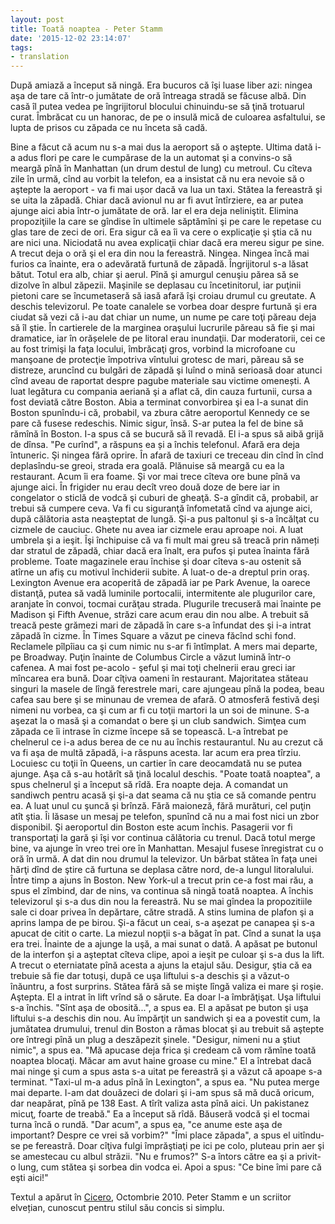 ```yaml
---
layout: post
title: Toată noaptea - Peter Stamm
date: '2015-12-02 23:14:07'
tags:
- translation
---
```


După amiază a început să ningă. Era bucuros că îşi luase liber azi: ningea aşa de tare că într-o jumătate de oră întreaga stradă se făcuse albă. Din casă îl putea vedea pe îngrijitorul blocului chinuindu-se să ţină trotuarul curat. Îmbrăcat cu un hanorac, de pe o insulă mică de culoarea asfaltului, se lupta de prisos cu zăpada ce nu înceta să cadă.

Bine a făcut că acum nu s-a mai dus la aeroport să o aştepte. Ultima dată i-a adus flori pe care le cumpărase de la un automat şi a convins-o să meargă pînă în Manhattan (un drum destul de lung) cu metroul. Cu cîteva zile în urmă, cînd au vorbit la telefon, ea a insistat că nu era nevoie să o aştepte la aeroport - va fi mai ușor dacă va lua un taxi. 
Stătea la fereastră şi se uita la zăpadă. Chiar dacă avionul nu ar fi avut întîrziere, ea ar putea ajunge aici abia într-o jumătate de oră. Iar el era deja neliniştit. Elimina propoziţiile la care se gîndise în ultimele săptămîni şi pe care le repetase cu glas tare de zeci de ori. Era sigur că ea îi va cere o explicaţie şi ştia că nu are nici una. Niciodată nu avea explicaţii chiar dacă era mereu sigur pe sine. 
A trecut deja o oră şi el era din nou la fereastră. Ningea. Ningea încă mai furios ca înainte, era o adevărată furtună de zăpadă. Îngrijitorul s-a lăsat bătut. Totul era alb, chiar şi aerul. Pînă şi amurgul cenuşiu părea să se dizolve în albul zăpezii. Maşinile se deplasau cu încetinitorul, iar puţinii pietoni care se încumetaseră să iasă afară îşi croiau drumul cu greutate. 
A deschis televizorul. Pe toate canalele se vorbea doar despre furtună şi era ciudat să vezi că i-au dat chiar un nume, un nume pe care toţi păreau deja să îl ştie. În cartierele de la marginea oraşului lucrurile păreau să fie şi mai dramatice, iar în orășelele de pe litoral erau inundaţii. Dar moderatorii, cei ce au fost trimişi la faţa locului, îmbrăcaţi gros, vorbind la microfoane cu manşoane de protecţie împotriva vîntului grotesc de mari, păreau să se distreze, aruncînd cu bulgări de zăpadă şi luînd o mină serioasă doar atunci cînd aveau de raportat despre pagube materiale sau victime omenești. 
A luat legătura cu compania aeriană şi a aflat că, din cauza furtunii, cursa a fost deviată către Boston. Abia a terminat convorbirea şi ea l-a sunat din Boston spunîndu-i că, probabil, va zbura către aeroportul Kennedy ce se pare că fusese redeschis. Nimic sigur, însă. S-ar putea la fel de bine să rămînă în Boston. I-a spus că se bucură să îl revadă. El i-a spus să aibă grijă de dînsa. "Pe curînd", a răspuns ea și a închis telefonul. 
Afară era deja întuneric. Şi ningea fără oprire. În afară de taxiuri ce treceau din cînd în cînd deplasîndu-se greoi, strada era goală. Plănuise să meargă cu ea la restaurant. Acum îi era foame. Şi vor mai trece cîteva ore bune pînă va ajunge aici. În frigider nu erau decît vreo două doze de bere iar in congelator o sticlă de vodcă şi cuburi de gheaţă. S-a gîndit că, probabil, ar trebui să cumpere ceva. Va fi cu siguranţă înfometată cînd va ajunge aici, după călătoria asta neaşteptat de lungă. Şi-a pus paltonul şi s-a încălţat cu cizmele de cauciuc. Ghete nu avea iar cizmele erau aproape noi. A luat umbrela şi a ieşit. 
Îşi închipuise că va fi mult mai greu să treacă prin nămeți dar stratul de zăpadă, chiar dacă era înalt, era pufos şi putea înainta fără probleme. Toate magazinele erau închise şi doar cîteva s-au ostenit să atîrne un afiş cu motivul închiderii subite. 
A luat-o de-a dreptul prin oraş. Lexington Avenue era acoperită de zăpadă iar pe Park Avenue, la oarece distanţă, putea să vadă luminile portocalii, intermitente ale plugurilor care, aranjate în convoi, tocmai curăţau strada. Plugurile trecuseră mai înainte pe Madison şi Fifth Avenue, străzi care acum erau din nou albe. A trebuit să treacă peste grămezi mari de zăpadă în care s-a înfundat des şi i-a intrat zăpadă în cizme. 
În Times Square a văzut pe cineva făcînd schi fond. Reclamele pîlpîiau ca şi cum nimic nu s-ar fi întîmplat. A mers mai departe, pe Broadway. Puţin înainte de Columbus Circle a văzut lumină într-o cafenea. A mai fost pe-acolo - şeful şi mai toţi chelnerii erau greci iar mîncarea era bună. Doar cîţiva oameni în restaurant. Majoritatea stăteau singuri la masele de lîngă ferestrele mari, care ajungeau pînă la podea, beau cafea sau bere şi se minunau de vremea de afară. O atmosferă festivă deşi nimeni nu vorbea, ca şi cum ar fi cu toţii martori la un soi de minune. 
S-a aşezat la o masă şi a comandat o bere şi un club sandwich. Simţea cum zăpada ce îi intrase în cizme începe să se topească. L-a întrebat pe chelnerul ce i-a adus berea de ce nu au închis restaurantul. Nu au crezut că va fi aşa de multă zăpadă, i-a răspuns acesta. Iar acum era prea tîrziu. Locuiesc cu toţii în Queens, un cartier în care deocamdată nu se putea ajunge. Aşa că s-au hotărît să ţină localul deschis. 
"Poate toată noaptea", a spus chelnerul şi a început să rîdă. 
Era noapte deja. 
A comandat un sandiwch pentru acasă şi şi-a dat seama că nu ştia ce să comande pentru ea. A luat unul cu şuncă şi brînză. Fără maioneză, fără murături, cel puţin atît ştia. 
Îi lăsase un mesaj pe telefon, spunînd că nu a mai fost nici un zbor disponibil. Şi aeroportul din Boston este acum închis. Pasagerii vor fi transportaţi la gară şi îşi vor continua călătoria cu trenul. Dacă totul merge bine, va ajunge în vreo trei ore în Manhattan. Mesajul fusese înregistrat cu o oră în urmă. 
A dat din nou drumul la televizor. Un bărbat stătea în faţa unei hărţi dînd de ştire că furtuna se deplasa către nord, de-a lungul litoralului. Între timp a ajuns în Boston. New York-ul a trecut prin ce-a fost mai rău, a spus el zîmbind, dar de nins, va continua să ningă toată noaptea. 
A închis televizorul şi s-a dus din nou la fereastră. Nu se mai gîndea la propozitiile sale ci doar privea în depărtare, către stradă. A stins lumina de plafon şi a aprins lampa de pe birou. Şi-a făcut un ceai, s-a aşezat pe canapea şi s-a apucat de citit o carte. La miezul nopţii s-a băgat în pat. 
Cînd a sunat la uşa era trei. Înainte de a ajunge la uşă, a mai sunat o dată. A apăsat pe butonul de la interfon şi a aşteptat cîteva clipe, apoi a ieşit pe culoar şi s-a dus la lift. A trecut o eterniatate pînă acesta a ajuns la etajul său. Desigur, ştia că ea trebuie să fie dar totuşi, după ce uşa liftului s-a deschis şi a văzut-o înăuntru, a fost surprins. Stătea fără să se mişte lîngă valiza ei mare şi roşie. Aştepta. El a intrat în lift vrînd să o sărute. Ea doar l-a îmbrăţişat. Uşa liftului s-a închis. "Sînt aşa de obosită...", a spus ea. El a apăsat pe buton şi uşa liftului s-a deschis din nou. 
Au împărţit un sandwich şi ea a povestit cum, la jumătatea drumului, trenul din Boston a rămas blocat şi au trebuit să aştepte ore întregi pînă un plug a deszăpezit şinele. 
"Desigur, nimeni nu a ştiut nimic", a spus ea. "Mă apucase deja frica şi credeam că vom rămîne toată noaptea blocaţi. Măcar am avut haine groase cu mine." 
El a întrebat dacă mai ninge şi cum a spus asta s-a uitat pe fereastră şi a văzut că apoape s-a terminat. 
"Taxi-ul m-a adus pînă în Lexington", a spus ea. "Nu putea merge mai departe. I-am dat douăzeci de dolari şi i-am spus să mă ducă oricum, dar neapărat, pînă pe 138 East. A tîrît valiza asta pînă aici. Un pakistanez micuţ, foarte de treabă." 
Ea a început să rîdă. Băuseră vodcă şi el tocmai turna încă o rundă. 
"Dar acum", a spus ea, "ce anume este aşa de important? Despre ce vrei să vorbim?" 
"Îmi place zăpada", a spus el uitîndu-se pe fereastră. Doar cîţiva fulgi împrăştiaţi pe ici pe colo, pluteau prin aer şi se amestecau cu albul străzii. "Nu e frumos?" 
S-a întors către ea şi a privit-o lung, cum stătea şi sorbea din vodca ei. Apoi a spus: "Ce bine îmi pare că eşti aici!"



Textul a apărut în [Cicero](http://www.cicero.de/salon/die-ganze-nacht/47178), Octombrie 2010. Peter Stamm e un scriitor elvețian, cunoscut pentru stilul său concis si simplu. 
